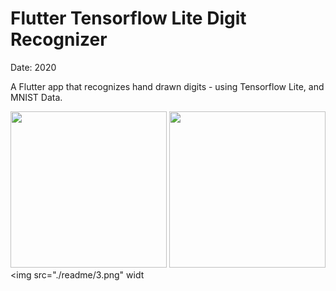 # Flutter Tensorflow Lite Digit Recognizer

Date: 2020

A Flutter app that recognizes hand drawn digits - using Tensorflow Lite, and MNIST Data.

<img src="./readme/1.png" width="250"/> <img src="./readme/2.png" width="250"/> <img src="./readme/3.png" widt